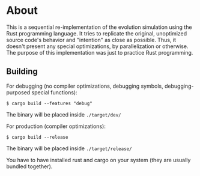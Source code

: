# About
This is a sequential re-implementation of the evolution simulation using the Rust programming language. It tries to replicate the original, unoptimized source code's behavior and "intention" as close as possible. Thus, it doesn't present any special optimizations, by parallelization or otherwise. The purpose of this implementation was just to practice Rust programming.

## Building
For debugging (no compiler optimizations, debugging symbols, debugging-purposed special functions):
```
$ cargo build --features "debug"
```
The binary will be placed inside `./target/dev/`

For production (compiler optimizations):
```
$ cargo build --release
```
The binary will be placed inside `./target/release/`

You have to have installed rust and cargo on your system (they are usually bundled together).

